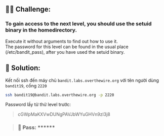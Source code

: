 ## 🕵️‍♂️ Challenge:  
### To gain access to the next level, you should use the setuid binary in the homedirectory.  
Execute it without arguments to find out how to use it.  
The password for this level can be found in the usual place (/etc/bandit_pass), after you have used the setuid binary.  

## 📝 Solution:

Kết nối ssh đến máy chủ `bandit.labs.overthewire.org` với tên người dùng `bandit19`, cổng `2220`  
```bash
ssh bandit19@bandit.labs.overthewire.org -p 2220
```
Password lấy từ thử level trước:  
> cGWpMaKXVwDUNgPAVJbWYuGHVn9zl3j8



>### 🎯 Pass: ******

